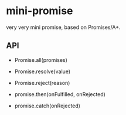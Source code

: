 # mini-promise

very very mini promise, based on Promises/A+.

## API

* Promise.all(promises)
* Promise.resolve(value)
* Promise.reject(reason)

* promise.then(onFulfilled, onRejected)
* promise.catch(onRejected)

